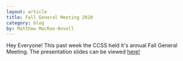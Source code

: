 ```yaml
---
layout: article
title: Fall General Meeting 2020
category: blog
by: Matthew MacRae-Bovell
---
```

Hey Everyone! This past week the CCSS held it's annual Fall General Meeting. The presentation slides can be viewed <a href="/slides/fall_general_meeting_2020.pdf" target="_blank">here!</a>

